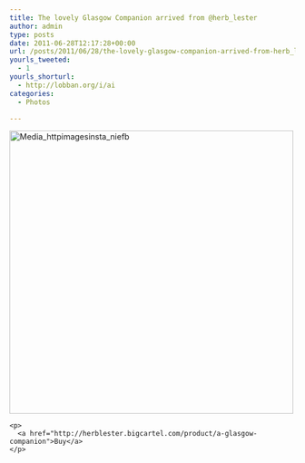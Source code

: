 ```yaml
---
title: The lovely Glasgow Companion arrived from @herb_lester
author: admin
type: posts
date: 2011-06-28T12:17:28+00:00
url: /posts/2011/06/28/the-lovely-glasgow-companion-arrived-from-herb_lester/
yourls_tweeted:
  - 1
yourls_shorturl:
  - http://lobban.org/i/ai
categories:
  - Photos

---
```

<div class='posterous_autopost'>
  <a href="http://instagr.am/p/GjLxZ/"></p> 
  
  <div class='p_embed p_image_embed'>
    <a href="http://posterous.com/getfile/files.posterous.com/nonimage/EubgAAcEJwBoboqjnjrpaDyIeJfCAlmDdBEpAgavCdEuxsyofuDcJckvFgJq/media_httpimagesinsta_nIEFb.jpg.scaled1000.jpg"><img alt="Media_httpimagesinsta_niefb" height="500" src="http://posterous.com/getfile/files.posterous.com/nonimage/EubgAAcEJwBoboqjnjrpaDyIeJfCAlmDdBEpAgavCdEuxsyofuDcJckvFgJq/media_httpimagesinsta_nIEFb.jpg.scaled500.jpg" width="500" /></a>
  </div>
  
  <p>
    </a></div> 
    
    <p>
      <a href="http://herblester.bigcartel.com/product/a-glasgow-companion">Buy</a>
    </p>